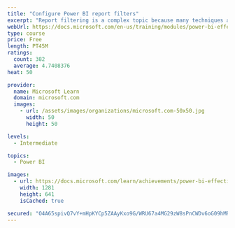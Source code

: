 ```yaml
---
title: "Configure Power BI report filters"
excerpt: "Report filtering is a complex topic because many techniques are available for filtering a Microsoft Power BI report. However, with complexity comes control, allowing you to design reports that meet requirements and expectations."
webUrl: https://docs.microsoft.com/en-us/training/modules/power-bi-effective-filters/
type: course
price: Free
length: PT45M
ratings:
  count: 382
  average: 4.7408376
heat: 50

provider:
  name: Microsoft Learn
  domain: microsoft.com
  images:
    - url: /assets/images/organizations/microsoft.com-50x50.jpg
      width: 50
      height: 50

levels:
  - Intermediate

topics:
  - Power BI

images:
  - url: https://docs.microsoft.com/learn/achievements/power-bi-effective-filters-social.png
    width: 1281
    height: 641
    isCached: true

secured: "O4A65spivQ7vY+mHpKYCp5ZAAyKxo9G/WRU67a4MG29zW8sPnCWDv6oG09hMRvW+FGMRnMiK2nNyMC9PDxP8STzKrGv5nkzDkHaV10RcAfwUZ07vIs6WfJxIL5WmVW1dxBjmGJDvucWxVFv8OY8FrpxJ+IYQkZAtnxYe9VV/4ZCzb/yKDOab62G+SMGqoZlDr1a+zPS2INCYamACb4ROKQi0pI2gntUR8OBEEtbYILSC0K4jJ3Y9RVpv28QQsA3xr7tU2MPRO3at45SeR9gkuCqfuyJ1VPVNyGppAZAe9MK1zv0WIJ/1PqhX/edwDY0mlx2oOvq+29uGq9Kivobbd4aIl7O3fF6LyFLkI/EEq5rT9XEC6Qi7XpIIY/fVPleqP2k+4Izqtz1vr0LNUc4J+Zt/X//gtcCwD3dLzw5vFUw=;bQnJ8XOvh9+RSykyJ6c5oA=="
---
```


